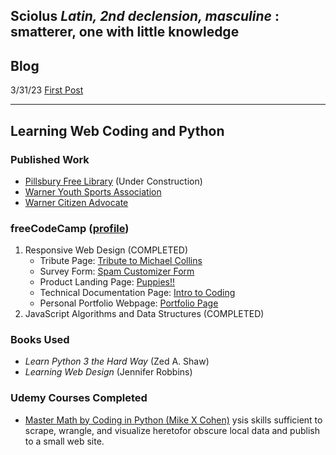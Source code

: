 **Sciolus** _Latin, 2nd declension, masculine_ : smatterer, one with little knowledge
----

## Blog

3/31/23 [First Post](/first-post.md)

---

## Learning Web Coding and Python

### Published Work
- [Pillsbury Free Library](https://pfl.warnernh.gov/) (Under Construction)
- [Warner Youth Sports Association](https://warnersports.org/)
- [Warner Citizen Advocate](https://warnercitizenadvocate.net/)

### freeCodeCamp ([profile](https://www.freecodecamp.org/sciolus))
1. Responsive Web Design (COMPLETED)
    - Tribute Page: [Tribute to Michael Collins](https://codepen.io/sciolus/full/rNxKNgG)
    - Survey Form: [Spam Customizer Form](https://codepen.io/sciolus/full/bGEZpMy)
    - Product Landing Page: [Puppies!!](https://codepen.io/sciolus/full/yLJvXLy)
    - Technical Documentation Page: [Intro to Coding](https://codepen.io/sciolus/full/KKNGajq)
    - Personal Portfolio Webpage: [Portfolio Page](https://codepen.io/sciolus/full/mdOogNg)
2. JavaScript Algorithms and Data Structures (COMPLETED)

### Books Used
- _Learn Python 3 the Hard Way_ (Zed A. Shaw)
- _Learning Web Design_ (Jennifer Robbins)

### Udemy Courses Completed
- [Master Math by Coding in Python (Mike X Cohen)](https://www.udemy.com/course/math-with-python/)
ysis skills sufficient to scrape, wrangle, and visualize heretofor obscure local data and publish to a small web site.
